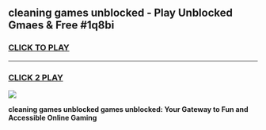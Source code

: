 
## cleaning games unblocked - Play Unblocked Gmaes & Free #1q8bi
<h3>
<a href="https://news.freeplayer.one?title=cleaning_games_unblocked&ref=03M">CLICK TO PLAY</a></h3>
<hr>

<h3>
<a href="https://news.freeplayer.one?title=cleaning_games_unblocked&ref=03M">CLICK 2 PLAY</a>
  
</h3>

<a href="https://news.freeplayer.one?title=cleaning_games_unblocked&ref=03M"><img src="https://clearcache.store/games.png"></a>


**cleaning games unblocked games unblocked: Your Gateway to Fun and Accessible Online Gaming**
